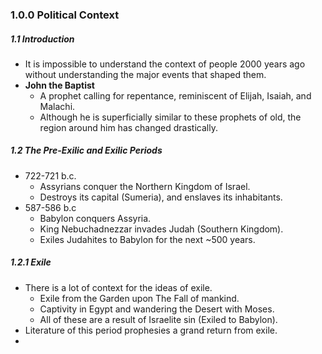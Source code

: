 ### 1.0.0 Political Context
##### 1.1 Introduction
- It is impossible to understand the context of people 2000 years ago without understanding the major events that shaped them.
- **John the Baptist**
	- A prophet calling for repentance, reminiscent of Elijah, Isaiah, and Malachi.
	- Although he is superficially similar to these prophets of old, the region around him has changed drastically.

##### 1.2 The Pre-Exilic and Exilic Periods
- 722-721 b.c.
	- Assyrians conquer the Northern Kingdom of Israel.
	- Destroys its capital (Sumeria), and enslaves its inhabitants.
- 587-586 b.c
	- Babylon conquers Assyria.
	- King Nebuchadnezzar invades Judah (Southern Kingdom).
	- Exiles Judahites to Babylon for the next ~500 years.

##### 1.2.1 Exile
- There is a lot of context for the ideas of exile.
	- Exile from the Garden upon The Fall of mankind.
	- Captivity in Egypt and wandering the Desert with Moses.
	- All of these are a result of Israelite sin (Exiled to Babylon).
- Literature of this period prophesies a grand return from exile.
- 
